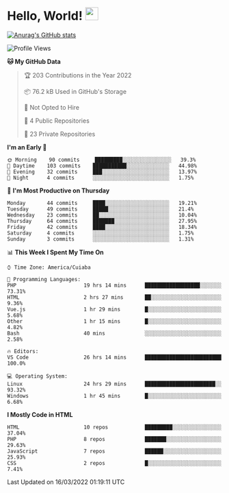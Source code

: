 
# Hello, World! <img src="https://raw.githubusercontent.com/MartinHeinz/MartinHeinz/master/wave.gif" width="30px">

[![Anurag's GitHub stats](https://github-readme-stats.vercel.app/api?username=ilismarque&count_private=true&show_icons=true&theme=dracula)](https://github.com/anuraghazra/github-readme-stats)

<!--START_SECTION:waka-->
![Profile Views](http://img.shields.io/badge/Profile%20Views-0-blue)

**🐱 My GitHub Data** 

> 🏆 203 Contributions in the Year 2022
 > 
> 📦 76.2 kB Used in GitHub's Storage 
 > 
> 🚫 Not Opted to Hire
 > 
> 📜 4 Public Repositories 
 > 
> 🔑 23 Private Repositories  
 > 
**I'm an Early 🐤** 

```text
🌞 Morning    90 commits     █████████░░░░░░░░░░░░░░░░   39.3% 
🌆 Daytime    103 commits    ███████████░░░░░░░░░░░░░░   44.98% 
🌃 Evening    32 commits     ███░░░░░░░░░░░░░░░░░░░░░░   13.97% 
🌙 Night      4 commits      ░░░░░░░░░░░░░░░░░░░░░░░░░   1.75%

```
📅 **I'm Most Productive on Thursday** 

```text
Monday       44 commits     ████░░░░░░░░░░░░░░░░░░░░░   19.21% 
Tuesday      49 commits     █████░░░░░░░░░░░░░░░░░░░░   21.4% 
Wednesday    23 commits     ██░░░░░░░░░░░░░░░░░░░░░░░   10.04% 
Thursday     64 commits     ███████░░░░░░░░░░░░░░░░░░   27.95% 
Friday       42 commits     ████░░░░░░░░░░░░░░░░░░░░░   18.34% 
Saturday     4 commits      ░░░░░░░░░░░░░░░░░░░░░░░░░   1.75% 
Sunday       3 commits      ░░░░░░░░░░░░░░░░░░░░░░░░░   1.31%

```


📊 **This Week I Spent My Time On** 

```text
⌚︎ Time Zone: America/Cuiaba

💬 Programming Languages: 
PHP                      19 hrs 14 mins      ██████████████████░░░░░░░   73.31% 
HTML                     2 hrs 27 mins       ██░░░░░░░░░░░░░░░░░░░░░░░   9.36% 
Vue.js                   1 hr 29 mins        █░░░░░░░░░░░░░░░░░░░░░░░░   5.68% 
Other                    1 hr 15 mins        █░░░░░░░░░░░░░░░░░░░░░░░░   4.82% 
Bash                     40 mins             ░░░░░░░░░░░░░░░░░░░░░░░░░   2.58%

🔥 Editors: 
VS Code                  26 hrs 14 mins      █████████████████████████   100.0%

💻 Operating System: 
Linux                    24 hrs 29 mins      ███████████████████████░░   93.32% 
Windows                  1 hr 45 mins        █░░░░░░░░░░░░░░░░░░░░░░░░   6.68%

```

**I Mostly Code in HTML** 

```text
HTML                     10 repos            █████████░░░░░░░░░░░░░░░░   37.04% 
PHP                      8 repos             ███████░░░░░░░░░░░░░░░░░░   29.63% 
JavaScript               7 repos             ██████░░░░░░░░░░░░░░░░░░░   25.93% 
CSS                      2 repos             █░░░░░░░░░░░░░░░░░░░░░░░░   7.41%

```



 Last Updated on 16/03/2022 01:19:11 UTC
<!--END_SECTION:waka-->

<!--
**ilismarque/ilismarque** is a ✨ _special_ ✨ repository because its `README.md` (this file) appears on your GitHub profile.

Here are some ideas to get you started:

- 🔭 I’m currently working on ...
- 🌱 I’m currently learning ...
- 👯 I’m looking to collaborate on ...
- 🤔 I’m looking for help with ...
- 💬 Ask me about ...
- 📫 How to reach me: ...
- 😄 Pronouns: ...
- ⚡ Fun fact: ...
-->
